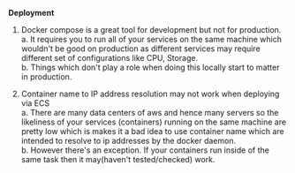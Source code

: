 __Deployment__
1. Docker compose is a great tool for development but not for production.\
  a. It requires you to run all of your services on the same machine which wouldn't be good on production as different services may require different set of                  configurations like CPU, Storage.\
  b. Things which don't play a role when doing this locally start to matter in production.
  
2. Container name to IP address resolution may not work when deploying via ECS\
  a. There are many data centers of aws and hence many servers so the likeliness of your services (containers) running on the same machine are pretty low which is makes      it a bad idea to use container name which are intended to resolve to ip addresses by the docker daemon.\
  b. However there's an exception. If your containers run inside of the same task then it may(haven't tested/checked) work.
